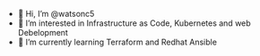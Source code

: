 - 👋 Hi, I’m @watsonc5
- 👀 I’m interested in Infrastructure as Code, Kubernetes and web Debelopment
- 🌱 I’m currently learning Terraform and Redhat Ansible

<!---
watsonc5/watsonc5 is a ✨ special ✨ repository because its `README.md` (this file) appears on your GitHub profile.
You can click the Preview link to take a look at your changes.
--->
